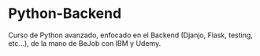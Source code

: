 # Python-Backend
Curso de Python avanzado, enfocado en el Backend (Djanjo, Flask, testing, etc...), de la mano de BeJob con IBM y Udemy.
